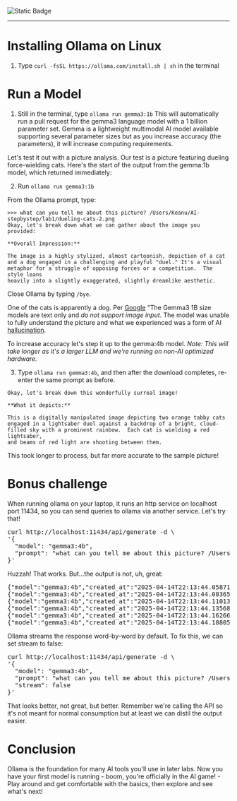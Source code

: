 ![Static Badge](https://img.shields.io/badge/Author-f5--rahm-blue?link=https%3A%2F%2Fgithub.com%2Ff5-rahm)

---
# Installing Ollama on Linux

1. Type `curl -fsSL https://ollama.com/install.sh | sh` in the terminal

# Run a Model

1. Still in the terminal, type `ollama run gemma3:1b`
This will automatically run a pull request for the gemma3 language model with a 1 billion parameter set.  Gemma is a lightweight multimodal AI model available supporting several parameter sizes but as you increase accuracy (the parameters), it will increase computing requirements. 

Let's test it out with a picture analysis. Our test is a picture featuring dueling force-wielding cats. Here's the start of the output from the gemma:1b model, which returned immediately:

2. Run `ollama run gemma3:1b`

From the Ollama prompt, type: 

```
>>> what can you tell me about this picture? /Users/Keanu/AI-stepbystep/lab1/dueling-cats-2.png
Okay, let's break down what we can gather about the image you provided:

**Overall Impression:**

The image is a highly stylized, almost cartoonish, depiction of a cat and a dog engaged in a challenging and playful "duel." It's a visual metaphor for a struggle of opposing forces or a competition.  The style leans 
heavily into a slightly exaggerated, slightly dreamlike aesthetic.
```
Close Ollama by typing `/bye`. 

One of the cats is apparently a dog. Per <a href="https://ai.google.dev/gemma/docs/core">Google</a> "The Gemma3 1B size models are text only and *do not support image input*. The model was unable to fully understand the picture and what we experienced was a form of AI <a href="https://www.ibm.com/think/topics/ai-hallucinations">hallucination</a>. 

To increase accuracy let's step it up to the gemma:4b model.
*Note: This will take longer as it's a larger LLM and we're running on non-AI optimized hardware.*

3. Type `ollama run gemma3:4b`, and then after the download completes, re-enter the same prompt as before.
```>>> what can you tell me about this picture? /Users/Keanu/AI-stepbystep/lab1/dueling-cats-2.png
Okay, let's break down this wonderfully surreal image! 

**What it depicts:**

This is a digitally manipulated image depicting two orange tabby cats engaged in a lightsaber duel against a backdrop of a bright, cloud-filled sky with a prominent rainbow.  Each cat is wielding a red lightsaber, 
and beams of red light are shooting between them.
```
This took longer to process, but far more accurate to the sample picture!

# Bonus challenge

When running ollama on your laptop, it runs an http service on localhost port 11434, so you can send queries to ollama via another service. Let's try that!
<pre>curl http://localhost:11434/api/generate -d \
'{
  "model": "gemma3:4b",
  "prompt": "what can you tell me about this picture? /Users/Keanu/AI-stepbystep/lab1/dueling-cats-2.png"
}'
</pre>

Huzzah! That works. But...the output is not, uh, great:

<pre>
{"model":"gemma3:4b","created_at":"2025-04-14T22:13:44.058712Z","response":"Okay","done":false}
{"model":"gemma3:4b","created_at":"2025-04-14T22:13:44.08365Z","response":",","done":false}
{"model":"gemma3:4b","created_at":"2025-04-14T22:13:44.110131Z","response":" let","done":false}
{"model":"gemma3:4b","created_at":"2025-04-14T22:13:44.135686Z","response":"'","done":false}
{"model":"gemma3:4b","created_at":"2025-04-14T22:13:44.162662Z","response":"s","done":false}
{"model":"gemma3:4b","created_at":"2025-04-14T22:13:44.188051Z","response":" analyze","done":false}
</pre>

Ollama streams the response word-by-word by default. To fix this, we can set stream to false:

<pre>curl http://localhost:11434/api/generate -d \
'{
  "model": "gemma3:4b",
  "prompt": "what can you tell me about this picture? /Users/Keanu/AI-stepbystep/lab1/dueling-cats-2.png",
  "stream": false
}'
</pre>

That looks better, not great, but better. Remember we're calling the API so it's not meant for normal consumption but at least we can distil the output easier.

# Conclusion

Ollama is the foundation for many AI tools you'll use in later labs. Now you have your first model is running - boom, you're officially in the AI game! - Play around and get comfortable with the basics, then explore and see what's next!

